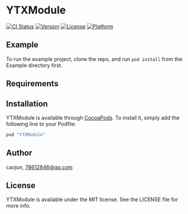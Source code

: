 # YTXModule

[![CI Status](http://img.shields.io/travis/caojun/YTXModule.svg?style=flat)](https://travis-ci.org/caojun/YTXModule)
[![Version](https://img.shields.io/cocoapods/v/YTXModule.svg?style=flat)](http://cocoapods.org/pods/YTXModule)
[![License](https://img.shields.io/cocoapods/l/YTXModule.svg?style=flat)](http://cocoapods.org/pods/YTXModule)
[![Platform](https://img.shields.io/cocoapods/p/YTXModule.svg?style=flat)](http://cocoapods.org/pods/YTXModule)

## Example

To run the example project, clone the repo, and run `pod install` from the Example directory first.

## Requirements

## Installation

YTXModule is available through [CocoaPods](http://cocoapods.org). To install
it, simply add the following line to your Podfile:

```ruby
pod "YTXModule"
```

## Author

caojun, 78612846@qq.com

## License

YTXModule is available under the MIT license. See the LICENSE file for more info.
